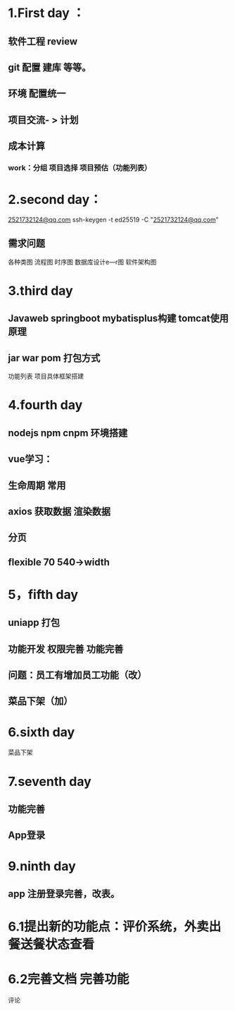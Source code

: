 # 1.First day ：

##    软件工程 review

##    git 配置 建库 等等。

##    环境 配置统一

##    项目交流- > 计划

##     成本计算

###      work：分组 项目选择 项目预估（功能列表）

# 2.second day：
2521732124@qq.com
ssh-keygen -t ed25519 -C  "2521732124@qq.com"


## 需求问题

各种类图 流程图 时序图 数据库设计e—r图 软件架构图

# 3.third day

## Javaweb  springboot mybatisplus构建 tomcat使用原理 

## jar war pom 打包方式



功能列表  项目具体框架搭建

##  

# 4.fourth day

## nodejs npm cnpm 环境搭建

##  vue学习：

## 生命周期 常用

## axios 获取数据 渲染数据

## 分页

## flexible 70 540->width 

# 5，fifth day

## uniapp 打包

## 功能开发 权限完善 功能完善

## 问题：员工有增加员工功能（改）

## 菜品下架（加）

# 6.sixth day

菜品下架

# 7.seventh day

## 功能完善

## App登录



# 9.ninth day 

## app 注册登录完善，改表。

# 6.1提出新的功能点：评价系统，外卖出餐送餐状态查看

# 6.2完善文档 完善功能

评论



